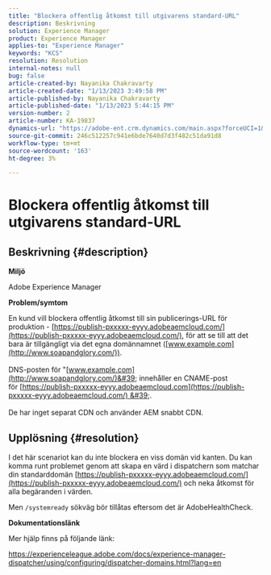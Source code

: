 ```yaml
---
title: "Blockera offentlig åtkomst till utgivarens standard-URL"
description: Beskrivning
solution: Experience Manager
product: Experience Manager
applies-to: "Experience Manager"
keywords: "KCS"
resolution: Resolution
internal-notes: null
bug: false
article-created-by: Nayanika Chakravarty
article-created-date: "1/13/2023 3:49:58 PM"
article-published-by: Nayanika Chakravarty
article-published-date: "1/13/2023 5:44:15 PM"
version-number: 2
article-number: KA-19837
dynamics-url: "https://adobe-ent.crm.dynamics.com/main.aspx?forceUCI=1&pagetype=entityrecord&etn=knowledgearticle&id=9bd8bfeb-5993-ed11-aad1-6045bd006c82"
source-git-commit: 246c512257c941e6bde7640d7d3f482c51da91d8
workflow-type: tm+mt
source-wordcount: '163'
ht-degree: 3%

---
```


# Blockera offentlig åtkomst till utgivarens standard-URL

## Beskrivning {#description}


<b>Miljö</b>

Adobe Experience Manager

<b>Problem/symtom</b>

En kund vill blockera offentlig åtkomst till sin publicerings-URL för produktion - [https://publish-pxxxxx-eyyy.adobeaemcloud.com/](https://publish-pxxxxx-eyyy.adobeaemcloud.com/), för att se till att det bara är tillgängligt via det egna domännamnet ([www.example.com](http://www.soapandglory.com/)).
<br><br>DNS-posten för &quot;[www.example.com](http://www.soapandglory.com/)&#39; innehåller en CNAME-post för [https://publish-pxxxxx-eyyy.adobeaemcloud.com](https://publish-pxxxxx-eyyy.adobeaemcloud.com/) &#39;. <br><br>De har inget separat CDN och använder AEM snabbt CDN.<br>

## Upplösning {#resolution}


I det här scenariot kan du inte blockera en viss domän vid kanten. Du kan komma runt problemet genom att skapa en värd i dispatchern som matchar din standarddomän [https://publish-pxxxxx-eyyy.adobeaemcloud.com/](https://publish-pxxxxx-eyyy.adobeaemcloud.com/) och neka åtkomst för alla begäranden i värden.

Men `/systemready` sökväg bör tillåtas eftersom det är AdobeHealthCheck.

<b>Dokumentationslänk</b>

Mer hjälp finns på följande länk:

https://experienceleague.adobe.com/docs/experience-manager-dispatcher/using/configuring/dispatcher-domains.html?lang=en
